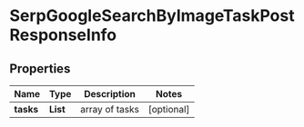 # SerpGoogleSearchByImageTaskPostResponseInfo


## Properties

| Name | Type | Description | Notes |
|------------ | ------------- | ------------- | -------------|
**tasks** | **List<SerpGoogleSearchByImageTaskPostTaskInfo>** | array of tasks |[optional]|